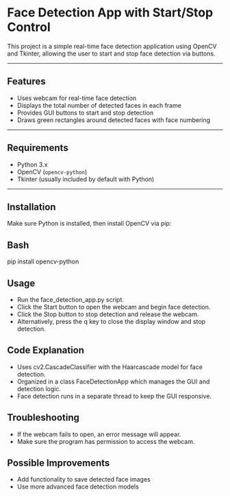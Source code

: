 # **Face Detection App with Start/Stop Control**

This project is a simple real-time face detection application using OpenCV and Tkinter, allowing the user to start and stop face detection via buttons.

---

## **Features**

- Uses webcam for real-time face detection  
- Displays the total number of detected faces in each frame  
- Provides GUI buttons to start and stop detection  
- Draws green rectangles around detected faces with face numbering  

---

## **Requirements**

- Python 3.x  
- OpenCV (`opencv-python`)  
- Tkinter (usually included by default with Python)  

---

## **Installation**

Make sure Python is installed, then install OpenCV via pip:

## **Bash**
pip install opencv-python




## **Usage**

- Run the face_detection_app.py script.
- Click the Start button to open the webcam and begin face detection.
- Click the Stop button to stop detection and release the webcam.
- Alternatively, press the q key to close the display window and stop detection.

## **Code Explanation**

- Uses cv2.CascadeClassifier with the Haarcascade model for face detection.
- Organized in a class FaceDetectionApp which manages the GUI and detection logic.
- Face detection runs in a separate thread to keep the GUI responsive.

## **Troubleshooting**

- If the webcam fails to open, an error message will appear.
- Make sure the program has permission to access the webcam.

## **Possible Improvements**

- Add functionality to save detected face images
- Use more advanced face detection models

